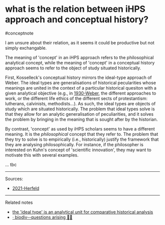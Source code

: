 # what is the relation between iHPS approach and conceptual history?
#conceptnote 

I am unsure about their relation, as it seems it could be productive but not simply exchangable. 

The meaning of 'concept' in an iHPS approach refers to the philosophical analytical concept, while the meaning of 'concept' in a conceptual history approach seems to refer to the object of study situated historically. 

First, Kosselleck's conceptual history mirrors the ideal-type approach of Weber. The ideal types are generalisations of historical pecularities whose meanings are united in the context of a particular historical quesiton with a given analytical objective (e.g., in [1930-Weber](1930-Weber.md), the different approaches to work, or the different life ethics of the different sects of protestantism: lutherans, calvinists, methodists...). As such, the ideal types are objects of study which are situated historically. The problem that ideal types solve is that they allow for an analytic generalisation of peculiarities, and it solves the problem by bringing in the meaning that is sought after by the historian. 

By contrast, 'concept' as used by iHPS scholars seems to have a different meaning. It is the *philosophical* concept that they refer to. The problem that they try to solve is to empirically (i.e., historically) justify the framework that they are analysing philosophically. For instance, if the philosopher is interested on Kuhn's concept of 'scientific innovation', they may want to motivate this with several examples. 

... tbc



---
Sources: 
- [2021-Herfeld](2021-Herfeld.md)

---

Related notes
- [the 'ideal type' is an analytical unit for comparative historical analysis](the%20'ideal%20type'%20is%20an%20analytical%20unit%20for%20comparative%20historical%20analysis.md)
- [· biodiv--questions arising ☝🏻](·%20biodiv--questions%20arising%20☝🏻.md)

